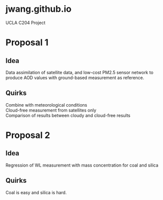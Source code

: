 # jwang.github.io
UCLA C204 Project
# Proposal 1
## Idea
Data assimilation of satellite data, and low-cost PM2.5 sensor network to produce AOD values with ground-based measurement as reference.
## Quirks
Combine with meteorological conditions   
Cloud-free measurement from satellites only   
Comparison of results between cloudy and cloud-free results

# Proposal 2
## Idea  
Regression of WL measurement with mass concentration for coal and silica
## Quirks
Coal is easy and silica is hard.
